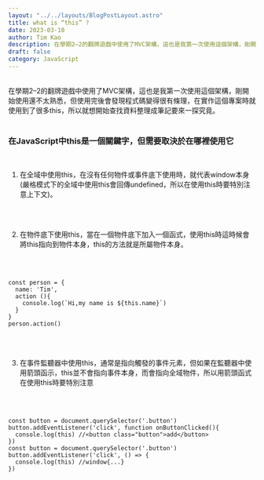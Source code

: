 ```yaml
---
layout: "../../layouts/BlogPostLayout.astro"
title: what is “this” ?
date: 2023-03-10
author: Tim Kao
description: 在學期2–2的翻牌遊戲中使用了MVC架構，這也是我第一次使用這個架構，剛開始使用還不太熟悉...
draft: false
category: JavaScript
---
```


<br/>
在學期2–2的翻牌遊戲中使用了MVC架構，這也是我第一次使用這個架構，剛開始使用還不太熟悉，但使用完後會發現程式碼變得很有條理，在實作這個專案時就使用到了很多this，所以就想開始查找資料整理成筆記要來一探究竟。
<br/>
<br/>

### 在JavaScript中this是一個關鍵字，但需要取決於在哪裡使用它
<br/>

1. 在全域中使用this，在沒有任何物件或事件底下使用時，就代表window本身(嚴格模式下的全域中使用this會回傳undefined，所以在使用this時要特別注意上下文)。
<br/>
<br/>

2. 在物件底下使用this，當在一個物件底下加入一個函式，使用this時這時候會將this指向到物件本身，this的方法就是所屬物件本身。
<br/>
<br/>

```
const person = {
  name: 'Tim',
  action (){
    console.log(`Hi,my name is ${this.name}`)
  }
}
person.action()
```
<br/>
<br/>

3. 在事件監聽器中使用this，通常是指向觸發的事件元素，但如果在監聽器中使用箭頭函示，this並不會指向事件本身，而會指向全域物件，所以用箭頭函式在使用this時要特別注意
<br/>
<br/>

```
const button = document.querySelector('.button')
button.addEventListener('click', function onButtonClicked(){
  console.log(this) //<button class="button">add</button>
})
const button = document.querySelector('.button')
button.addEventListener('click', () => {
  console.log(this) //window{...}
})
```